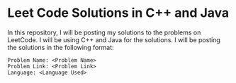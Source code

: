# Leet Code Solutions in C++ and Java

In this repository, I will be posting my solutions to the problems on LeetCode. I will be using C++ and Java for the solutions. I will be posting the solutions in the following format:

```
Problem Name: <Problem Name>
Problem Link: <Problem Link>
Language: <Language Used>
```
